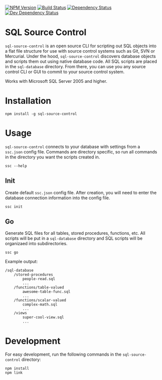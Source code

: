 [![NPM Version](https://badge.fury.io/js/sql-source-control.svg)](https://badge.fury.io/js/sql-source-control)
[![Build Status](https://travis-ci.org/justinlettau/sql-source-control.svg?branch=master)](https://travis-ci.org/justinlettau/sql-source-controlls)
[![Dependency Status](https://david-dm.org/justinlettau/sql-source-control.svg)](https://david-dm.org/justinlettau/sql-source-control)
[![Dev Dependency Status](https://david-dm.org/justinlettau/sql-source-control/dev-status.svg)](https://david-dm.org/justinlettau/sql-source-control?type=dev)

# SQL Source Control
`sql-source-control` is an open source CLI for scripting out SQL objects into a flat file structure
for use with source control systems such as Git, SVN or Mercurial. Under the hood, `sql-source-control`
discovers database objects and scripts them out using native database code. All SQL scripts are placed
in the `sql-database` directory. From there, you can use you any source control CLI or GUI to commit
to your source control system.

Works with Microsoft SQL Server 2005 and higher.

# Installation
```
npm install -g sql-source-control
```

# Usage
`sql-source-control` connects to your database with settings from a `ssc.json` config file. Commands
are directory specific, so run all commands in the directory you want the scripts created in.

```
ssc --help
```

## Init
Create default `ssc.json` config file. After creation, you will need to enter the database connection
information into the config file.

```
ssc init
```

## Go
Generate SQL files for all tables, stored procedures, functions, etc. All scripts will be put in a
`sql-database` directory and SQL scripts will be organizaed into subdirectories.

```
ssc go
```

Example output:

```
/sql-database
    /stored-procedures
        people-read.sql
        ...
    /functions/table-valued
        awesome-table-func.sql
        ...
    /functions/scalar-valued
        complex-math.sql
        ...
    /views
        super-cool-view.sql
        ...
```

# Development
For easy development, run the following commands in the `sql-source-control` directory:

```
npm install
npm link
```
